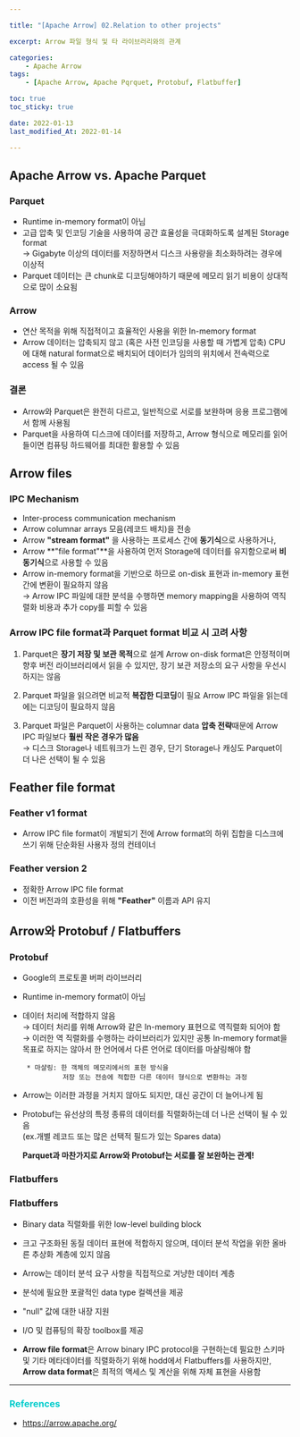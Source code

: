 ```yaml
---

title: "[Apache Arrow] 02.Relation to other projects" 

excerpt: Arrow 파일 형식 및 타 라이브러리와의 관계

categories: 
    - Apache Arrow
tags:
    - [Apache Arrow, Apache Pqrquet, Protobuf, Flatbuffer]

toc: true
toc_sticky: true

date: 2022-01-13
last_modified_At: 2022-01-14

---
```


## Apache Arrow vs. Apache Parquet

### Parquet 
- Runtime in-memory format이 아님 
- 고급 압축 및 인코딩 기술을 사용하여 공간 효율성을 극대화하도록 설계된 Storage format         
→ Gigabyte 이상의 데이터를 저장하면서 디스크 사용량을 최소화하려는 경우에 이상적 
- Parquet 데이터는 큰 chunk로 디코딩해야하기 때문에 메모리 읽기 비용이 상대적으로 많이 소요됨 

### Arrow 
- 연산 목적을 위해 직접적이고 효율적인 사용을 위한 In-memory format 
- Arrow 데이터는 압축되지 않고 (혹은 사전 인코딩을 사용할 때 가볍게 압축) CPU에 대해 natural format으로 배치되어 데이터가 임의의 위치에서 전속력으로 access 될 수 있음 

### 결론 
- Arrow와 Parquet은 완전히 다르고, 일반적으로 서로를 보완하며 응용 프로그램에서 함께 사용됨 
- Parquet을 사용하여 디스크에 데이터를 저장하고, Arrow 형식으로 메모리를 읽어들이면 컴퓨팅 하드웨어를 최대한 활용할 수 있음 


## Arrow files 

### IPC Mechanism
- Inter-process communication mechanism 
- Arrow columnar arrays 모음(레코드 배치)을 전송 
- Arrow **"stream format"** 을 사용하는 프로세스 간에 **동기식**으로 사용하거나, 
- Arrow **"file format"**을 사용하여 먼저 Storage에 데이터를 유지함으로써 **비동기식**으로 사용할 수 있음 
- Arrow in-memory format을 기반으로 하므로 on-disk 표현과 in-memory 표현 간에 변환이 필요하지 않음     
→ Arrow IPC 파일에 대한 분석을 수행하면 memory mapping을 사용하여 역직렬화 비용과 추가 copy를 피할 수 있음 

### Arrow IPC file format과 Parquet format 비교 시 고려 사항 
1. Parquet은 **장기 저장 및 보관 목적**으로 설계
   Arrow on-disk format은 안정적이며 향후 버전 라이브러리에서 읽을 수 있지만, 장기 보관 저장소의 요구 사항을 우선시하지는 않음 

2. Parquet 파일을 읽으려면 비교적 **복잡한 디코딩**이 필요
   Arrow IPC 파일을 읽는데에는 디코딩이 필요하지 않음 

3. Parquet 파일은 Parquet이 사용하는 columnar data **압축 전략**때문에 Arrow IPC 파일보다 **훨씬 작은 경우가 많음**         
→ 디스크 Storage나 네트워크가 느린 경우, 단기 Storage나 캐싱도 Parquet이 더 나은 선택이 될 수 있음 


## Feather file format 

### Feather v1 format 
- Arrow IPC file format이 개발되기 전에 Arrow format의 하위 집합을 디스크에 쓰기 위해 단순화된 사용자 정의 컨테이너

### Feather version 2 
- 정확한 Arrow IPC file format
- 이전 버전과의 호환성을 위해 **"Feather"** 이름과 API 유지 



## Arrow와 Protobuf / Flatbuffers

### Protobuf 
- Google의 프로토콜 버퍼 라이브러리 
- Runtime in-memory format이 아님 
- 데이터 처리에 적합하지 않음        
  → 데이터 처리를 위해 Arrow와 같은 In-memory 표현으로 역직렬화 되어야 함       
  → 이러한 역 직렬화를 수행하는 라이브러리가 있지만 공통 In-memory format을 목표로 하지는 않아서 한 언어에서 다른 언어로 데이터를 마샬링해야 함         
          
    ``` 
     * 마샬링: 한 객체의 메모리에서의 표현 방식을 
              저장 또는 전송에 적합한 다른 데이터 형식으로 변환하는 과정
    ``` 
  
 - Arrow는 이러한 과정을 거치지 않아도 되지만, 대신 공간이 더 늘어나게 됨 
 - Protobuf는 유선상의 특정 종류의 데이터를 직렬화하는데 더 나은 선택이 될 수 있음           
   (ex.개별 레코드 또는 많은 선택적 필드가 있는 Spares data)

    **Parquet과 마찬가지로 Arrow와 Protobuf는 서로를 잘 보완하는 관계!**

 ### Flatbuffers
 ### Flatbuffers 
 - Binary data 직렬화를 위한 low-level building block 
 - 크고 구조화된 동질 데이터 표현에 적합하지 않으며, 데이터 분석 작업을 위한 올바른 추상화 계층에 있지 않음 


 - Arrow는 데이터 분석 요구 사항을 직접적으로 겨냥한 데이터 계층 
 - 분석에 필요한 포괄적인 data type 컬렉션을 제공 
 - "null" 값에 대한 내장 지원 
 - I/O 및 컴퓨팅의 확장 toolbox를 제공 


- **Arrow file format**은 Arrow binary IPC protocol을 구현하는데 필요한 스키마 및 기타 메타데이터를 직렬화하기 위해 hodd에서 Flatbuffers를 사용하지만, **Arrow data format**은 최적의 액세스 및 계산을 위해 자체 표현을 사용함

***

### <span style="color:#00CCCC">References</span>
- <https://arrow.apache.org/>
